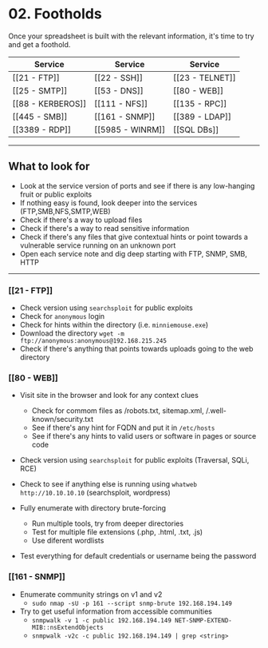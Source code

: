 # 02. Footholds
Once your spreadsheet is built with the relevant information, it's time to try and get a foothold.

|Service|Service|Service|
|---|---|---|
|[[21 - FTP]]|[[22 - SSH]]|[[23 - TELNET]]|
|[[25 - SMTP]]|[[53 - DNS]]|[[80 - WEB]]|
|[[88 - KERBEROS]]|[[111 - NFS]]|[[135 - RPC]]|
|[[445 - SMB]]|[[161 - SNMP]]|[[389 - LDAP]]|
|[[3389 - RDP]]|[[5985 - WINRM]]|[[SQL DBs]]|

---

## What to look for

* Look at the service version of ports and see if there is any low-hanging fruit or public exploits
* If nothing easy is found, look deeper into the services (FTP,SMB,NFS,SMTP,WEB)
* Check if there's a way to upload files
* Check if there's a way to read sensitive information
* Check if there's any files that give contextual hints or point towards a vulnerable service running on an unknown port
* Open each service note and dig deep starting with FTP, SNMP, SMB, HTTP

---


### [[21 - FTP]]

* Check version using `searchsploit` for public exploits
* Check for `anonymous` login
* Check for hints within the directory (i.e. `minniemouse.exe`)
* Download the directory `wget -m ftp://anonymous:anonymous@192.168.215.245`
* Check if there's anything that points towards uploads going to the web directory

### [[80 - WEB]]

* Visit site in the browser and look for any context clues
	* Check for commom files as /robots.txt, sitemap.xml, /.well-known/security.txt
  	* See if there's any hint for FQDN and put it in `/etc/hosts`
	* See if there's any hints to valid users or software in pages or source code
* Check version using `searchsploit` for public exploits (Traversal, SQLi, RCE)
* Check to see if anything else is running using `whatweb http://10.10.10.10` (searchsploit, wordpress)
* Fully enumerate with directory brute-forcing
	* Run multiple tools, try from deeper directories
 	* Test for multiple file extensions (.php, .html, .txt, .js)
  	* Use diferent wordlists

* Test everything for default credentials or username being the password

### [[161 - SNMP]]
- Enumerate community strings on v1 and v2
	- `sudo nmap -sU -p 161 --script snmp-brute 192.168.194.149`
- Try to get useful information from accessible communities
	- `snmpwalk -v 1 -c public 192.168.194.149 NET-SNMP-EXTEND-MIB::nsExtendObjects`
	- `snmpwalk -v2c -c public 192.168.194.149 | grep <string>`
